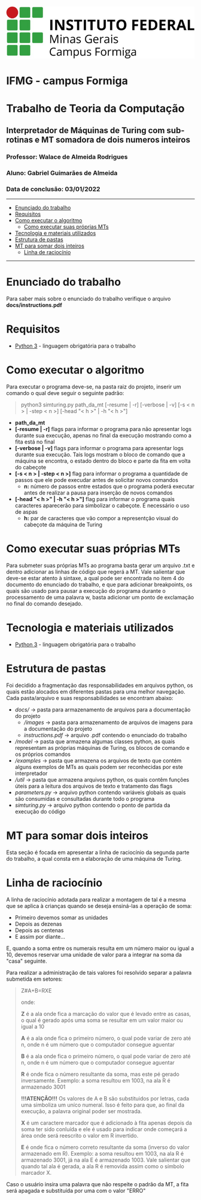 [//]: # (Título e Descrição)
![](docs/images/01_ifmg_formiga_logo.png)
# IFMG - campus Formiga
# Trabalho de Teoria da Computação
## Interpretador de Máquinas de Turing com sub-rotinas e MT somadora de dois numeros inteiros

### Professor: Walace de Almeida Rodrigues

### Aluno: Gabriel Guimarães de Almeida

### Data de conclusão: 03/01/2022

------------------------------------------------------------

[//]: # (Tabela de Conteúdos)
<!--ts-->
* [Enunciado do trabalho](#enunciado-do-trabalho)
* [Requisitos](#requisitos)
* [Como executar o algoritmo](#como-executar-o-algoritmo)
  * [Como executar suas próprias MTs](#como-executar-suas-próprias-mts)
* [Tecnologia e materiais utilizados](#tecnologia-e-materiais-utilizados)
* [Estrutura de pastas](#estrutura-de-pastas)
* [MT para somar dois inteiros](#mt-para-somar-dois-inteiros)
  * [Linha de raciocínio](#linha-de-raciocínio)
<!--te-->

------------------------------------------------------------

Enunciado do trabalho
=========
Para saber mais sobre o enunciado do trabalho verifique o arquivo **docs/instructions.pdf**

Requisitos
=========
* [Python 3](https://docs.python.org/3/) - linguagem obrigatória para o trabalho

Como executar o algoritmo
=========
Para executar o programa deve-se, na pasta raiz do projeto, inserir um comando o qual deve seguir o seguinte padrão:
>python3 simturing.py path_da_mt [-resume | -r] [-verbose | -v] [-s < n > | -step < n >] [-head "< h >" | -h "< h >"]

* **path_da_mt**
* **[-resume | -r]** flags para informar o programa para não apresentar logs durante sua execução, apenas no final 
da execução mostrando como a fita está no final
* **[-verbose | -v]** flags para informar o programa para apresentar logs durante sua execução. Tais logs mostram o 
bloco de comando que a máquina se encontra, o estado dentro do bloco e parte da fita em volta do cabeçote
* **[-s < n > | -step < n >]** flag para informar o programa a quantidade de passos que ele pode execudar antes de 
solicitar novos comandos
  * **n:** número de passos entre estados que o programa poderá executar antes de realizar a pausa para inserção de 
novos comandos
* **[-head "< h >" | -h "< h >"]** flag para informar o programa quais caracteres aparecerão para simbolizar o cabeçote.
É necessário o uso de aspas
  * **h:** par de caracteres que vão compor a representção visual do cabeçote da máquina de Turing

Como executar suas próprias MTs
=========
Para submeter suas próprias MTs ao programa basta gerar um arquivo .txt e dentro adicionar as linhas de código que 
regerá a MT. Vale salientar que deve-se estar atento à sintaxe, a qual pode ser encontrada no item 4 do documento do
enunciado do trabalho, e que para adicionar breakpoints, os quais são usado para pausar a execução do programa durante
o processamento de uma palavra w, basta adicionar um ponto de exclamação no final do comando desejado.

Tecnologia e materiais utilizados
=========

* [Python 3](https://docs.python.org/3/) - linguagem obrigatória para o trabalho

Estrutura de pastas
=========
Foi decidido a fragmentação das responsabilidades em arquivos python, os quais estão alocados em diferentes pastas
para uma melhor navegação. Cada pasta/arquivo e suas responsabilidades se encontram abaixo:

* *docs/* -> pasta para armazenamento de arquivos para a documentação do projeto
  * */images* -> pasta para armazenamento de arquivos de imagens para a documentação do projeto
  * *instructions.pdf* -> arquivo .pdf contendo o enunciado do trabalho
* */model* -> pasta que armazena algumas classes python, as quais representam as próprias máquinas de Turing, os blocos
de comando e os próprios comandos
* */examples* -> pasta que armazena os arquivos de texto que contém alguns exemplos de MTs as quais podem ser 
reconhecidas por este interpretador
* */util* -> pasta que armazena arquivos python, os quais contêm funções úteis para a leitura dos arquivos de texto e
tratamento das flags
* *parameters.py* -> arquivo python contendo variáveis globais as quais são consumidas e consultadas durante todo o programa
* *simturing.py* -> arquivo python contendo o ponto de partida da execução do código

MT para somar dois inteiros
=========
Esta seção é focada em apresentar a linha de raciocínio da segunda parte do trabalho, a qual consta em a elaboração de
uma máquina de Turing. 

Linha de raciocínio
=========
A linha de raciocínio adotada para realizar a montagem de tal é a mesma que se aplica à crianças quando se deseja
ensiná-las a operação de soma:

* Primeiro devemos somar as unidades
* Depois as dezenas
* Depois as centenas
* E assim por diante...

E, quando a soma entre os numerais resulta em um número maior ou igual a 10, devemos reservar uma unidade de valor para
a integrar na soma da "casa" seguinte.

Para realizar a administração de tais valores foi resolvido separar a palavra submetida em setores:

>Z#A+B=RXE
> 
> onde:
> 
> **Z** é a ala onde fica a marcação do valor que é levado entre as casas, o qual é gerado após uma soma se resultar em 
> um valor maior ou igual a 10
> 
> **A** é a ala onde fica o primeiro número, o qual pode variar de zero até n, onde n é um número que o computador 
> consegue aguentar
> 
> **B** é a ala onde fica o primeiro número, o qual pode variar de zero até n, onde n é um número que o computador
> consegue aguentar
> 
> **R** é onde fica o número resultante da soma, mas este pé gerado inversamente. Exemplo: a soma resultou em 1003, na 
> ala R é armazenado 3001
> 
> **!!!ATENÇÃO!!!** Os valores de A e B são substituidos por letras, cada uma simboliza um uníco numeral. Isso é feito
> para que, ao final da execução, a palavra original poder ser mostrada. 
> 
> **X** é um caractere marcador que é adicionado à fita apenas depois da soma ter sido conluída e ele é usado para
> indicar onde começará a área onde será reescrito o valor em R invertido.
> 
> **E** é onde fica o número correto resultante da soma (inverso do valor armazenado em R). Exemplo: a soma resultou 
> em 1003, na ala R é armazenado 3001, já na ala E é armazenado 1003. Vale salientar que quando tal ala é gerada, a ala
> R é removida assim como o símbolo marcador X.

Caso o usuário insira uma palavra que não respeite o padrão da MT, a fita será apagada e substituída por uma com o 
valor "ERRO"

